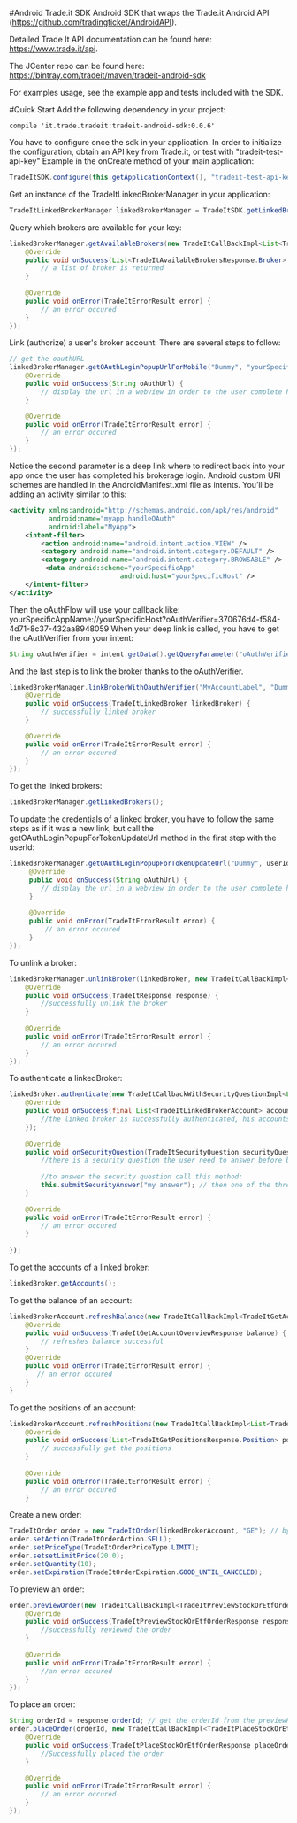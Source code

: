 #Android Trade.it SDK 
Android SDK that wraps the Trade.it Android API (https://github.com/tradingticket/AndroidAPI).

Detailed Trade It API documentation can be found here: https://www.trade.it/api.

The JCenter repo can be found here: https://bintray.com/tradeit/maven/tradeit-android-sdk

For examples usage, see the example app and tests included with the SDK.  

#Quick Start
Add the following dependency in your project:
```
compile 'it.trade.tradeit:tradeit-android-sdk:0.0.6'
```
You have to configure once the sdk in your application.
In order to initialize the configuration, obtain an API key from Trade.it, or test with "tradeit-test-api-key"
Example in the onCreate method of your main application:
```Java
TradeItSDK.configure(this.getApplicationContext(), "tradeit-test-api-key", TradeItEnvironment.QA);
```
Get an instance of the TradeItLinkedBrokerManager in your application: 
```Java
TradeItLinkedBrokerManager linkedBrokerManager = TradeItSDK.getLinkedBrokerManager();
```
Query which brokers are available for your key:
```Java
linkedBrokerManager.getAvailableBrokers(new TradeItCallBackImpl<List<TradeItAvailableBrokersResponse.Broker>>() {
    @Override
    public void onSuccess(List<TradeItAvailableBrokersResponse.Broker> brokerList) {
        // a list of broker is returned 
    }
    
    @Override
    public void onError(TradeItErrorResult error) {
        // an error occured
    }
});
```
Link (authorize) a user's broker account: There are several steps to follow:
```Java
// get the oauthURL
linkedBrokerManager.getOAuthLoginPopupUrlForMobile("Dummy", "yourSpecificApp://yourSpecificHost", new TradeItCallBackImpl<String>() {
    @Override
    public void onSuccess(String oAuthUrl) {
        // display the url in a webview in order to the user complete his brokerage login. 
    }

    @Override
    public void onError(TradeItErrorResult error) {
        // an error occured 
    }
});
```
Notice the second parameter is a deep link where to redirect back into your app once the user has completed his brokerage login.
Android custom URI schemes are handled in the AndroidManifest.xml file as intents. You’ll be adding an activity similar to this:
```xml
<activity xmlns:android="http://schemas.android.com/apk/res/android"
          android:name="myapp.handleOAuth"
          android:label="MyApp">
    <intent-filter>
        <action android:name="android.intent.action.VIEW" />
        <category android:name="android.intent.category.DEFAULT" />
        <category android:name="android.intent.category.BROWSABLE" />
         <data android:scheme="yourSpecificApp"
                            android:host="yourSpecificHost" />
    </intent-filter>
</activity>

```
Then the oAuthFlow will use your callback like: yourSpecificAppName://yourSpecificHost?oAuthVerifier=370676d4-f584-4d71-8c37-432aa8948059
When your deep link is called, you have to get the oAuthVerifier from your intent:
```Java
String oAuthVerifier = intent.getData().getQueryParameter("oAuthVerifier");
```
And the last step is to link the broker thanks to the oAuthVerifier. 
```Java
linkedBrokerManager.linkBrokerWithOauthVerifier("MyAccountLabel", "Dummy", oAuthVerifier, new TradeItCallBackImpl<TradeItLinkedBroker>() {
    @Override
    public void onSuccess(TradeItLinkedBroker linkedBroker) {
        // successfully linked broker
    }

    @Override
    public void onError(TradeItErrorResult error) {
        // an error occured
    }
});
```
To get the linked brokers:
```Java
linkedBrokerManager.getLinkedBrokers();
```
To update the credentials of a linked broker, you have to follow the same steps as if it was a new link, but call the getOAuthLoginPopupForTokenUpdateUrl method in the first step with the userId:
```Java
linkedBrokerManager.getOAuthLoginPopupForTokenUpdateUrl("Dummy", userId, "yourSpecificApp://yourSpecificHost", new TradeItCallBackImpl<String>() {
     @Override
     public void onSuccess(String oAuthUrl) {
        // display the url in a webview in order to the user complete his brokerage login.
     }
     
     @Override
     public void onError(TradeItErrorResult error) {
         // an error occured
     }
});
```
To unlink a broker:
```Java
linkedBrokerManager.unlinkBroker(linkedBroker, new TradeItCallBackImpl<TradeItResponse>() {
    @Override
    public void onSuccess(TradeItResponse response) {
        //successfully unlink the broker
    }
    
    @Override
    public void onError(TradeItErrorResult error) {
        // an error occured    
    }
});
```
To authenticate a linkedBroker:
```Java
linkedBroker.authenticate(new TradeItCallbackWithSecurityQuestionImpl<List<TradeItLinkedBrokerAccount>>() {
    @Override
    public void onSuccess(final List<TradeItLinkedBrokerAccount> accounts) {
        //the linked broker is successfully authenticated, his accounts are returned
    });
    
    @Override
    public void onSecurityQuestion(TradeItSecurityQuestion securityQuestion) {
        //there is a security question the user need to answer before being authenticated
        
        //to answer the security question call this method:
        this.submitSecurityAnswer("my answer"); // then one of the three callbacks will be called (onSuccess, onSecurityQuestion, onError)
    }

    @Override
    public void onError(TradeItErrorResult error) {
        // an error occured
    }
    
});
```
To get the accounts of a linked broker:
```Java
linkedBroker.getAccounts();
```
To get the balance of an account:
```Java
linkedBrokerAccount.refreshBalance(new TradeItCallBackImpl<TradeItGetAccountOverviewResponse>() {
    @Override
    public void onSuccess(TradeItGetAccountOverviewResponse balance) {
        // refreshes balance successful
    }
    @Override
    public void onError(TradeItErrorResult error) {
       // an error occured
    }
}
```
To get the positions of an account:
```Java
linkedBrokerAccount.refreshPositions(new TradeItCallBackImpl<List<TradeItGetPositionsResponse.Position>>() {
    @Override
    public void onSuccess(List<TradeItGetPositionsResponse.Position> positions) {
        // successfully got the positions 
    }
    
    @Override
    public void onError(TradeItErrorResult error) {
        // an error occured
    }

```
Create a new order:
```Java
TradeItOrder order = new TradeItOrder(linkedBrokerAccount, "GE"); // by default it is a market order, quantity: 1, action: buy, expiration: good for day
order.setAction(TradeItOrderAction.SELL);
order.setPriceType(TradeItOrderPriceType.LIMIT);
order.setsetLimitPrice(20.0);
order.setQuantity(10);
order.setExpiration(TradeItOrderExpiration.GOOD_UNTIL_CANCELED);
```
To preview an order:
```Java
order.previewOrder(new TradeItCallBackImpl<TradeItPreviewStockOrEtfOrderResponse>() {
    @Override
    public void onSuccess(TradeItPreviewStockOrEtfOrderResponse response) {
        //successfully reviewed the order
    }
    
    @Override
    public void onError(TradeItErrorResult error) {
        //an error occured
    }
});
```
To place an order:
```Java
String orderId = response.orderId; // get the orderId from the previewResponse
order.placeOrder(orderId, new TradeItCallBackImpl<TradeItPlaceStockOrEtfOrderResponse>() {
    @Override
    public void onSuccess(TradeItPlaceStockOrEtfOrderResponse placeOrderResponse) {
        //Successfully placed the order
    }

    @Override
    public void onError(TradeItErrorResult error) {
        // an error occured
    }
});
```